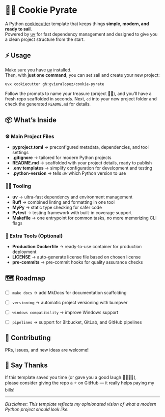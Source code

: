 # 🏴‍☠️ Cookie Pyrate

A Python [cookiecutter](https://cookiecutter.readthedocs.io) template that keeps things **simple, modern, and ready to sail**.  
Powered by [uv](https://docs.astral.sh/uv/) for fast dependency management and designed to give you a clean project structure from the start.


## ⚡ Usage

Make sure you have [uv](https://docs.astral.sh/uv/) installed.  
Then, with **just one command**, you can set sail and create your new project:

```bash
uvx cookiecutter gh:gvieralopez/cookie-pyrate
```

Follow the prompts to name your treasure (project 🏴‍☠️), and you’ll have a fresh repo scaffolded in seconds.
Next, `cd` into your new project folder and check the generated `README.md` for details.


## 📦 What’s Inside

### ⚙️ Main Project Files

* **pyproject.toml** → preconfigured metadata, dependencies, and tool settings
* **.gitignore** → tailored for modern Python projects
* **README.md** → scaffolded with your project details, ready to publish
* **.env templates** → simplify configuration for development and testing
* **.python-version** → tells *uv* which Python version to use

### 🧑‍💻 Tooling

* **uv** → ultra-fast dependency and environment management
* **Ruff** → combined linting and formatting in one tool
* **MyPy** → static type checking for safer code
* **Pytest** → testing framework with built-in coverage support
* **Makefile** → one entrypoint for common tasks, no more memorizing CLI flags

### 🚀 Extra Tools (Optional)

* **Production Dockerfile** → ready-to-use container for production deployment
* **LICENSE**  → auto-generate license file based on chosen license
* **pre-commits**  → pre-commit hooks for quality assurance checks


## 🗺️ Roadmap

* [ ] `make docs` → add MkDocs for documentation scaffolding  
* [ ] `versioning` → automatic project versioning with bumpver  
* [ ] `windows compatibility` → improve Windows support  
* [ ] `pipelines` → support for Bitbucket, GitLab, and GitHub pipelines  


## 🤝 Contributing

PRs, issues, and new ideas are welcome!


## 💙 Say Thanks

If this template saved you time (or gave you a good laugh 🏴‍☠️🍪🐍),  
please consider giving the repo a ⭐ on GitHub — it really helps paying my bills!

---

_Disclaimer: This template reflects my opinionated vision of what a modern 
Python project should look like._
